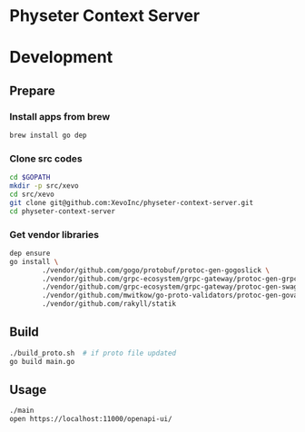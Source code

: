 # Physeter Context Server


# Development

## Prepare

### Install apps from brew

```sh
brew install go dep
```

### Clone src codes

```sh
cd $GOPATH
mkdir -p src/xevo
cd src/xevo
git clone git@github.com:XevoInc/physeter-context-server.git
cd physeter-context-server
```

### Get vendor libraries

```sh
dep ensure
go install \
        ./vendor/github.com/gogo/protobuf/protoc-gen-gogoslick \
        ./vendor/github.com/grpc-ecosystem/grpc-gateway/protoc-gen-grpc-gateway \
        ./vendor/github.com/grpc-ecosystem/grpc-gateway/protoc-gen-swagger \
        ./vendor/github.com/mwitkow/go-proto-validators/protoc-gen-govalidators \
        ./vendor/github.com/rakyll/statik
```

## Build

```sh
./build_proto.sh  # if proto file updated
go build main.go
```

## Usage

```sh
./main
open https://localhost:11000/openapi-ui/
```
